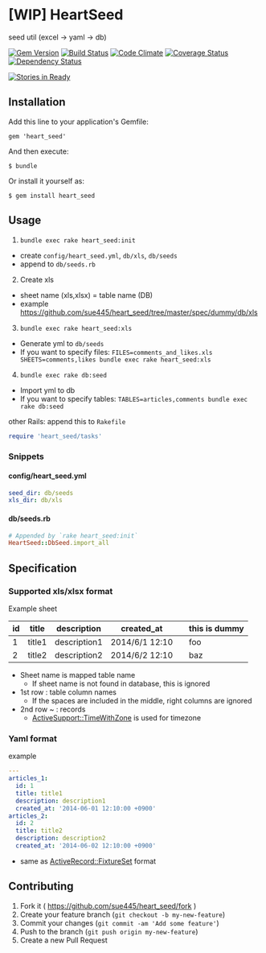 # [WIP] HeartSeed

seed util (excel -> yaml -> db)

[![Gem Version](https://badge.fury.io/rb/heart_seed.svg)](http://badge.fury.io/rb/heart_seed)
[![Build Status](https://travis-ci.org/sue445/heart_seed.svg)](https://travis-ci.org/sue445/heart_seed)
[![Code Climate](https://codeclimate.com/github/sue445/heart_seed.png)](https://codeclimate.com/github/sue445/heart_seed)
[![Coverage Status](https://img.shields.io/coveralls/sue445/heart_seed.svg)](https://coveralls.io/r/sue445/heart_seed?branch=master)
[![Dependency Status](https://gemnasium.com/sue445/heart_seed.svg)](https://gemnasium.com/sue445/heart_seed)

[![Stories in Ready](https://badge.waffle.io/sue445/heart_seed.png?label=ready&title=Ready)](https://waffle.io/sue445/heart_seed)

## Installation

Add this line to your application's Gemfile:

    gem 'heart_seed'

And then execute:

    $ bundle

Or install it yourself as:

    $ gem install heart_seed

## Usage

1. `bundle exec rake heart_seed:init`
  * create `config/heart_seed.yml`, `db/xls`, `db/seeds`
  * append to `db/seeds.rb`
2. Create xls
  * sheet name (xls,xlsx) = table name (DB)
  * example https://github.com/sue445/heart_seed/tree/master/spec/dummy/db/xls
3. `bundle exec rake heart_seed:xls`
  * Generate yml to `db/seeds`
  * If you want to specify files: `FILES=comments_and_likes.xls SHEETS=comments,likes bundle exec rake heart_seed:xls`
4. `bundle exec rake db:seed`
  * Import yml to db
  * If you want to specify tables: `TABLES=articles,comments bundle exec rake db:seed`

other Rails: append this to `Rakefile`

```ruby
require 'heart_seed/tasks'
```

### Snippets
#### config/heart_seed.yml
```yml
seed_dir: db/seeds
xls_dir: db/xls
```

#### db/seeds.rb
```ruby
# Appended by `rake heart_seed:init`
HeartSeed::DbSeed.import_all
```

## Specification
### Supported xls/xlsx format

Example sheet

id  | title	 | description  | created_at     |     | this is dummy
--- | ------ | ------------ | -------------- | --- | --------------
1   | title1 | description1 | 2014/6/1 12:10 |     | foo
2   | title2 | description2 | 2014/6/2 12:10 | 	   | baz

* Sheet name is mapped table name
  * If sheet name is not found in database, this is ignored
* 1st row : table column names
  * If the spaces are included in the middle, right columns are ignored
* 2nd row ~ : records
  * [ActiveSupport::TimeWithZone](http://api.rubyonrails.org/classes/ActiveSupport/TimeWithZone.html) is used for timezone

### Yaml format

example

```yaml
---
articles_1:
  id: 1
  title: title1
  description: description1
  created_at: '2014-06-01 12:10:00 +0900'
articles_2:
  id: 2
  title: title2
  description: description2
  created_at: '2014-06-02 12:10:00 +0900'
```

* same as [ActiveRecord::FixtureSet](http://api.rubyonrails.org/classes/ActiveRecord/FixtureSet.html) format

## Contributing

1. Fork it ( https://github.com/sue445/heart_seed/fork )
2. Create your feature branch (`git checkout -b my-new-feature`)
3. Commit your changes (`git commit -am 'Add some feature'`)
4. Push to the branch (`git push origin my-new-feature`)
5. Create a new Pull Request
